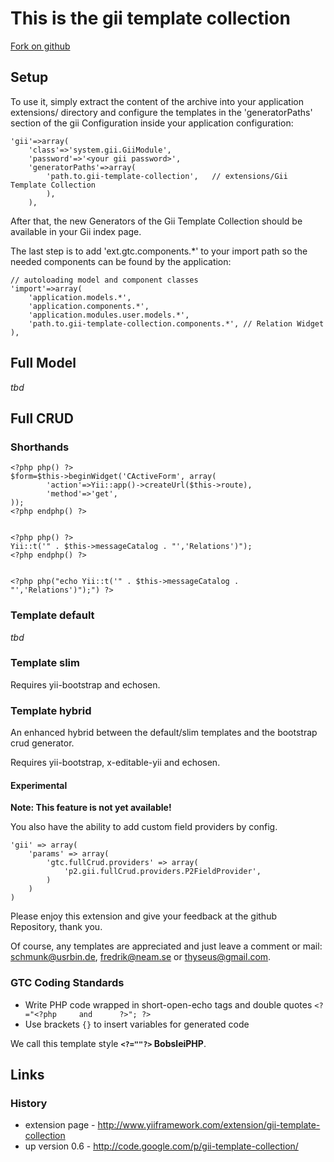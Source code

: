 This is the gii template collection
===================================

[Fork on github](https://github.com/schmunk42/gii-template-collection)


Setup
-----

To use it, simply extract the content of the archive into your application 
extensions/ directory and configure the templates in the 'generatorPaths'
section of the gii Configuration inside your application configuration:

    'gii'=>array(
        'class'=>'system.gii.GiiModule',
        'password'=>'<your gii password>',
        'generatorPaths'=>array(
            'path.to.gii-template-collection',   // extensions/Gii Template Collection
            ),
        ),

After that, the new Generators of the Gii Template Collection should be
available in your Gii index page.

The last step is to add 'ext.gtc.components.*' to your import path so
the needed components can be found by the application:

	// autoloading model and component classes
	'import'=>array(
		'application.models.*',
		'application.components.*',
		'application.modules.user.models.*',
		'path.to.gii-template-collection.components.*', // Relation Widget
	),


Full Model
----------

*tbd*

Full CRUD
---------

### Shorthands

    <?php php() ?>
    $form=$this->beginWidget('CActiveForm', array(
            'action'=>Yii::app()->createUrl($this->route),
            'method'=>'get',
    ));
    <?php endphp() ?>


    <?php php() ?>
    Yii::t('" . $this->messageCatalog . "','Relations')");
    <?php endphp() ?>


    <?php php("echo Yii::t('" . $this->messageCatalog . "','Relations')");") ?>

### Template default

*tbd*

### Template slim

Requires yii-bootstrap and echosen.

### Template hybrid

An enhanced hybrid between the default/slim templates and the bootstrap crud generator.

Requires yii-bootstrap, x-editable-yii and echosen.

#### Experimental

**Note: This feature is not yet available!**

You also have the ability to add custom field providers by config.

    'gii' => array(
        'params' => array(
	        'gtc.fullCrud.providers' => array(
	            'p2.gii.fullCrud.providers.P2FieldProvider',
	        )
        )
    )


Please enjoy this extension and give your feedback at the github
Repository, thank you.

Of course, any templates are appreciated and just leave a comment or mail: schmunk@usrbin.de, fredrik@neam.se or thyseus@gmail.com.


### GTC Coding Standards

* Write PHP code wrapped in short-open-echo tags and double quotes `<?="<?php     and      ?>"; ?>`
* Use brackets `{}` to insert variables for generated code

We call this template style **`<?=""?>` BobsleiPHP**.


Links
-----

### History

* extension page - http://www.yiiframework.com/extension/gii-template-collection
* up version 0.6 - http://code.google.com/p/gii-template-collection/



